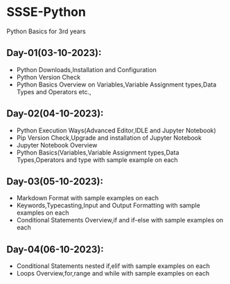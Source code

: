 # SSSE-Python
Python Basics for 3rd years

## Day-01(03-10-2023):
  - Python Downloads,Installation and Configuration
  - Python Version Check
  - Python Basics Overview on Variables,Variable Assignment types,Data Types and Operators etc.,

## Day-02(04-10-2023):
  - Python Execution Ways(Advanced Editor,IDLE and Jupyter Notebook)
  - Pip Version Check,Upgrade and installation of Jupyter Notebook
  - Jupyter Notebook Overview
  - Python Basics(Variables,Variable Assignment types,Data Types,Operators and type with sample example on each

## Day-03(05-10-2023):
  - Markdown Format with sample examples on each
  - Keywords,Typecasting,Input and Output Formatting with sample examples on each
  - Conditional Statements Overview,if and if-else with sample examples on each

## Day-04(06-10-2023):
  - Conditional Statements nested if,elif with sample examples on each
  - Loops Overview,for,range and while with sample examples on each
